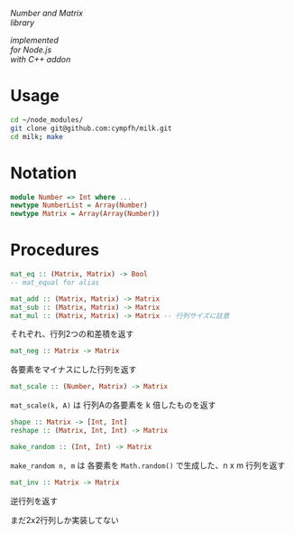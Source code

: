 *Number and Matrix*  
*library*  

*implemented*  
*for Node.js*  
*with C++ addon*  

# Usage
```bash
cd ~/node_modules/
git clone git@github.com:cympfh/milk.git
cd milk; make
```

# Notation

```haskell
module Number => Int where ...
newtype NumberList = Array(Number)
newtype Matrix = Array(Array(Number))
```

# Procedures

```haskell
mat_eq :: (Matrix, Matrix) -> Bool
-- mat_equal for alias
```

```haskell
mat_add :: (Matrix, Matrix) -> Matrix
mat_sub :: (Matrix, Matrix) -> Matrix
mat_mul :: (Matrix, Matrix) -> Matrix -- 行列サイズに註意
```

それぞれ、行列2つの和差積を返す

```haskell
mat_neg :: Matrix -> Matrix
```

各要素をマイナスにした行列を返す

```haskell
mat_scale :: (Number, Matrix) -> Matrix
```

`mat_scale(k, A)` は 行列Aの各要素を k 倍したものを返す

```haskell
shape :: Matrix -> [Int, Int]
reshape :: (Matrix, Int, Int) -> Matrix
```

```haskell
make_random :: (Int, Int) -> Matrix
```

`make_random n, m` は 各要素を `Math.random()` で生成した、n x m 行列を返す


```haskell
mat_inv :: Matrix -> Matrix
```

逆行列を返す

まだ2x2行列しか実装してない
